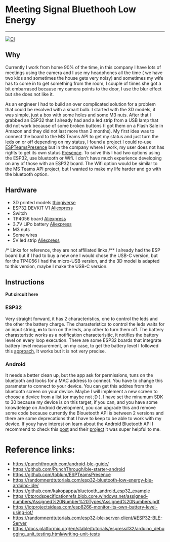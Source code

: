 # Meeting Signal Bluethooh Low Energy
---

[![CI](https://github.com/ch4vi/MeetingSignalBLE/actions/workflows/github.yml/badge.svg)](https://github.com/ch4vi/MeetingSignalBLE/actions/workflows/github.yml)

## Why

Currently I work from home 90% of the time, in this company I have lots of meetings using the camera and I use my headphones all the time ( we have two kids and sometimes the house gets very noisy) and sometimes my wife has to come in to get something from the room, I couple of times she got a bit embarrased because my camera points to the door, I use the blur effect but she does not like it. 

As an engineer I had to build an over complicated solution for a problem that could be resolved with a smart bulb. I started with the 3D models, it was simple, just a box with some holes and some M3 nuts. 
After that I grabbed an ESP32 that I already had and a led strip from a USB lamp that did not work because of some broken buttons (I got them on a Flash Sale in Amazon and they did not last more than 2 months). My first idea was to connect the board to the MS Teams API to get my status and just turn the leds on or off depending on my status, I found a project I could re-use [ESPTeamsPresence](https://github.com/toblum/ESPTeamsPresence) but in the company where I work, my user does not has rights to get its own status [Presence](https://learn.microsoft.com/en-us/graph/api/presence-get?view=graph-rest-1.0&tabs=http). To solve this I had two options using the ESP32, use bluetooth or Wifi. I don't have much experience developing on any of those with an ESP32 board. The Wifi option would be similar to the MS Teams API project, but I wanted to make my life harder and go with the bluetooth option. 


## Hardware

- 3D printed models [thingiverse]()
- ESP32 DEVKIT V1 [Aliexpress](https://www.aliexpress.com/w/wholesale-esp32-devkit-v1.html?catId=0&initiative_id=AS_20230227034951&SearchText=esp32+devkit+v1&spm=a2g0o.productlist.1000002.0)
- Switch
- TP4056 board [Aliexpress](https://www.aliexpress.com/item/1005004444047086.html?spm=a2g0o.productlist.main.1.267b7b31rNElI9&algo_pvid=0a75742f-60ee-45d7-86bb-0546a4c22391&algo_exp_id=0a75742f-60ee-45d7-86bb-0546a4c22391-0&pdp_ext_f=%7B%22sku_id%22%3A%2212000031268385180%22%7D&pdp_npi=3%40dis%21EUR%212.9%211.88%21%21%21%21%21%402145288516774988386518347d06be%2112000031268385180%21sea%21ES%21704501893&curPageLogUid=zywhhtG6sxSh)
- 3.7V LiPo battery [Aliexpress](https://www.aliexpress.com/item/1005001310695209.html?spm=a2g0o.productlist.main.3.28a047d5vpYjNQ&algo_pvid=21665b45-cef0-41bd-8eaf-e5908523fcfa&algo_exp_id=21665b45-cef0-41bd-8eaf-e5908523fcfa-1&pdp_ext_f=%7B%22sku_id%22%3A%2212000015656262817%22%7D&pdp_npi=3%40dis%21EUR%2113.58%218.15%21%21%21%21%21%402100b78b16774991666308982d0714%2112000015656262817%21sea%21ES%21704501893&curPageLogUid=CvSQgTxq4sjm)
- M3 nuts
- Some wires
- 5V led strip [Aliexpress](https://www.aliexpress.com/item/1005004377378405.html?spm=a2g0o.productlist.main.33.112c6912Wcitqn&algo_pvid=08f9bfd9-a1b8-4f98-a177-aa90fe518e4d&algo_exp_id=08f9bfd9-a1b8-4f98-a177-aa90fe518e4d-16&pdp_ext_f=%7B%22sku_id%22%3A%2212000028965478917%22%7D&pdp_npi=3%40dis%21EUR%214.53%213.35%21%21%21%21%21%402100b84516774992198541301d071b%2112000028965478917%21sea%21ES%21704501893&curPageLogUid=1pvAT3grLcQT)

/* Links for reference, they are not affiliated links
/** I already had the ESP board but if I had to buy a new one I would chose the USB-C version, but for the TP4056 I had the micro-USB version, and the 3D model is adapted to this version, maybe I make the USB-C version.

## Instructions

**Put circuit here**

### ESP32

Very straight forward, it has 2 characteristics, one to control the leds and the other the battery charge. The charasteristics to control the leds waits for an input string, **m** to turn on the leds, any other to turn them off. The battery charasteristic works as a notification characterisitic, it notifies the battery level on every loop execution.
There are some ESP32 boards that integrate battery level measurement, on my case, to get the battery level I followed this [approach](https://iotprojectsideas.com/esp8266-monitor-its-own-battery-level-using-iot/), It works but it is not very precise.

### Android

It needs a better clean up, but the app ask for permissions, tuns on the bluetooth and looks for a MAC address to connect. You have to change this parameter to connect to your device. You can get this addres from the bluetooth screen on your device. Maybe I will implement a new screen to choose a device from a list (or maybe not ;D ). I have set the minumum SDK to 30 because my device is on this target, if you can, and you have some knowdelege on Android development, you can upgrade this and remove some code because currently the Blouetooth API is between 2 versions and there are some deprecations that I have to keep to be able to work with my device. 
If youy have interest on learn about the Android Bluetooth API I recommend to check this [post](https://punchthrough.com/android-ble-guide/) and their [project](https://github.com/PunchThrough/ble-starter-android) it was super helpful to me.
 



# Reference links:

* https://punchthrough.com/android-ble-guide/
* https://github.com/PunchThrough/ble-starter-android
* https://github.com/toblum/ESPTeamsPresence
* https://randomnerdtutorials.com/esp32-bluetooth-low-energy-ble-arduino-ide/
* https://github.com/kakopappa/bluetooth_android_esp32_example
* https://btprodspecificationrefs.blob.core.windows.net/assigned-numbers/Assigned%20Number%20Types/Assigned%20Numbers.pdf
* https://iotprojectsideas.com/esp8266-monitor-its-own-battery-level-using-iot/
* https://randomnerdtutorials.com/esp32-ble-server-client/#ESP32-BLE-Server
* https://docs.platformio.org/en/stable/tutorials/espressif32/arduino_debugging_unit_testing.html#writing-unit-tests
